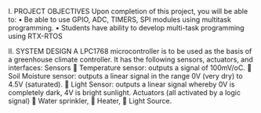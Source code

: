 I. PROJECT OBJECTIVES
Upon completion of this project, you will be able to:
•	Be able to use GPIO, ADC, TIMERS, SPI modules using multitask programming. 
•	Students have ability to develop multi-task programming using RTX-RTOS

II. SYSTEM DESIGN
A LPC1768 microcontroller is to be used as the basis of a greenhouse climate controller. It has the following sensors, actuators, and interfaces:
Sensors
	Temperature sensor: outputs a signal of 100mV/oC.
	Soil Moisture sensor: outputs a linear signal in the range 0V (very dry) to 4.5V (saturated).
	Light Sensor: outputs a linear signal whereby 0V is completely dark, 4V is bright sunlight.
Actuators (all activated by a logic signal)
	Water sprinkler,
	Heater,
	Light Source.
